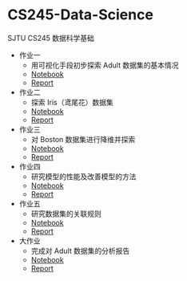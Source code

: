 # CS245-Data-Science
SJTU CS245 数据科学基础

- 作业一
    - 用可视化手段初步探索 Adult 数据集的基本情况
    - [Notebook](http://nbviewer.jupyter.org/github/chenxi-wang/CS245-Data-Science/blob/master/homework_2/code/hw2.ipynb)
    - [Report](./homework_1/report.pdf)
- 作业二
    - 探索 Iris（鸢尾花）数据集
    - [Notebook](http://nbviewer.jupyter.org/github/chenxi-wang/CS245-Data-Science/blob/master/homework_2/code/hw2.ipynb)
    - [Report](./homework_2/report.pdf)
- 作业三
    - 对 Boston 数据集进行降维并探索
    - [Notebook](http://nbviewer.jupyter.org/github/chenxi-wang/CS245-Data-Science/blob/master/homework_3/code/hw3.ipynb)
    - [Report](./homework_3/report.pdf)
- 作业四
    - 研究模型的性能及改善模型的方法
    - [Notebook](http://nbviewer.jupyter.org/github/chenxi-wang/CS245-Data-Science/blob/master/homework_4/code/hw4.ipynb)
    - [Report](./homework_4/report.pdf)
- 作业五
    - 研究数据集的关联规则
    - [Notebook](http://nbviewer.jupyter.org/github/chenxi-wang/CS245-Data-Science/blob/master/homework_5/code/hw5.ipynb)
    - [Report](./homework_5/report.pdf)
- 大作业
    - 完成对 Adult 数据集的分析报告
    - [Notebook](http://nbviewer.jupyter.org/github/chenxi-wang/CS245-Data-Science/blob/master/homework_1/code/hw1.ipynbhttps%3A//github.com/chenxi-wang/CS245-Data-Science/blob/master/project/code/project.ipynb)
    - [Report](./project/report.pdf)
